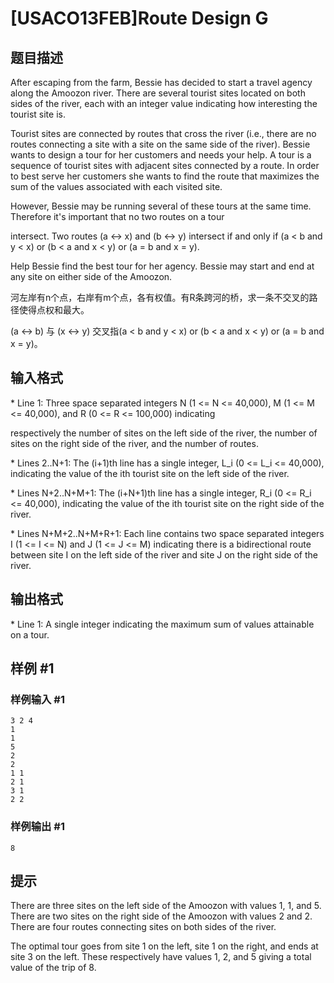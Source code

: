 # [USACO13FEB]Route Design G

## 题目描述

After escaping from the farm, Bessie has decided to start a travel agency along the Amoozon river.  There are several tourist sites located on both sides of the river, each with an integer value indicating how interesting the tourist site is.

Tourist sites are connected by routes that cross the river (i.e., there are no routes connecting a site with a site on the same side of the river).  Bessie wants to design a tour for her customers and needs your help.  A tour is a sequence of tourist sites with adjacent sites connected by a route. In order to best serve her customers she wants to find the route that maximizes the sum of the values associated with each visited site.

However, Bessie may be running several of these tours at the same time.  Therefore it's important that no two routes on a tour

intersect.  Two routes (a <-> x) and (b <-> y) intersect if and only if (a < b and y < x) or (b < a and x < y) or (a = b and x = y).

Help Bessie find the best tour for her agency.  Bessie may start and end at any site on either side of the Amoozon.

河左岸有n个点，右岸有m个点，各有权值。有R条跨河的桥，求一条不交叉的路径使得点权和最大。

(a <-> b) 与 (x <-> y) 交叉指(a < b and y < x) or (b < a and x < y) or (a = b and x = y)。


## 输入格式

\* Line 1: Three space separated integers N (1 <= N <= 40,000), M (1 <= M <= 40,000), and R (0 <= R <= 100,000) indicating

respectively the number of sites on the left side of the river, the number of sites on the right side of the river, and the number of routes.

\* Lines 2..N+1: The (i+1)th line has a single integer, L\_i (0 <= L\_i <= 40,000), indicating the value of the ith tourist site on the left side of the river.

\* Lines N+2..N+M+1: The (i+N+1)th line has a single integer, R\_i (0 <= R\_i <= 40,000), indicating the value of the ith tourist site on the right side of the river.

\* Lines N+M+2..N+M+R+1: Each line contains two space separated integers I (1 <= I <= N) and J (1 <= J <= M) indicating there is a bidirectional route between site I on the left side of the river and site J on the right side of the river.


## 输出格式

\* Line 1: A single integer indicating the maximum sum of values attainable on a tour.


## 样例 #1

### 样例输入 #1
```
3 2 4 
1 
1 
5 
2 
2 
1 1 
2 1 
3 1 
2 2
```

### 样例输出 #1

```
8
```

## 提示

There are three sites on the left side of the Amoozon with values 1, 1, and 5.  There are two sites on the right side of the Amoozon with values 2 and 2.  There are four routes connecting sites on both sides of the river.


The optimal tour goes from site 1 on the left, site 1 on the right, and ends at site 3 on the left.  These respectively have values 1, 2, and 5 giving a total value of the trip of 8.

